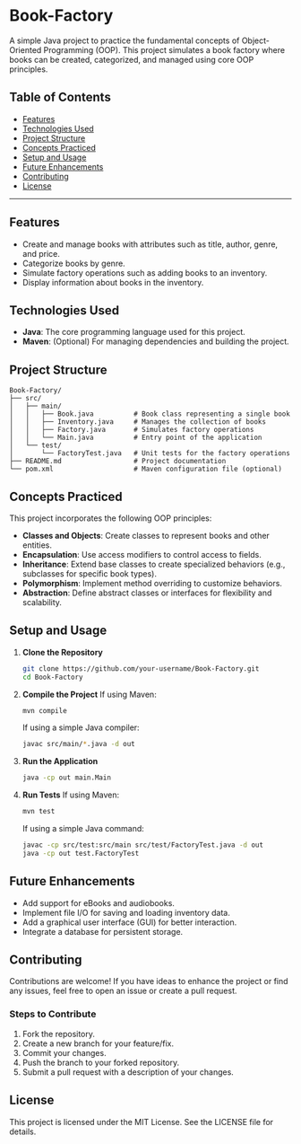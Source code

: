 # Book-Factory

A simple Java project to practice the fundamental concepts of Object-Oriented Programming (OOP). This project simulates a book factory where books can be created, categorized, and managed using core OOP principles.

## Table of Contents
- [Features](#features)
- [Technologies Used](#technologies-used)
- [Project Structure](#project-structure)
- [Concepts Practiced](#concepts-practiced)
- [Setup and Usage](#setup-and-usage)
- [Future Enhancements](#future-enhancements)
- [Contributing](#contributing)
- [License](#license)

---

## Features
- Create and manage books with attributes such as title, author, genre, and price.
- Categorize books by genre.
- Simulate factory operations such as adding books to an inventory.
- Display information about books in the inventory.

## Technologies Used
- **Java**: The core programming language used for this project.
- **Maven**: (Optional) For managing dependencies and building the project.

## Project Structure
```
Book-Factory/
├── src/
│   ├── main/
│   │   ├── Book.java          # Book class representing a single book
│   │   ├── Inventory.java     # Manages the collection of books
│   │   ├── Factory.java       # Simulates factory operations
│   │   └── Main.java          # Entry point of the application
│   └── test/
│       └── FactoryTest.java   # Unit tests for the factory operations
├── README.md                  # Project documentation
└── pom.xml                    # Maven configuration file (optional)
```

## Concepts Practiced
This project incorporates the following OOP principles:

- **Classes and Objects**: Create classes to represent books and other entities.
- **Encapsulation**: Use access modifiers to control access to fields.
- **Inheritance**: Extend base classes to create specialized behaviors (e.g., subclasses for specific book types).
- **Polymorphism**: Implement method overriding to customize behaviors.
- **Abstraction**: Define abstract classes or interfaces for flexibility and scalability.

## Setup and Usage

1. **Clone the Repository**
   ```bash
   git clone https://github.com/your-username/Book-Factory.git
   cd Book-Factory
   ```

2. **Compile the Project**
   If using Maven:
   ```bash
   mvn compile
   ```
   If using a simple Java compiler:
   ```bash
   javac src/main/*.java -d out
   ```

3. **Run the Application**
   ```bash
   java -cp out main.Main
   ```

4. **Run Tests**
   If using Maven:
   ```bash
   mvn test
   ```
   If using a simple Java command:
   ```bash
   javac -cp src/test:src/main src/test/FactoryTest.java -d out
   java -cp out test.FactoryTest
   ```

## Future Enhancements
- Add support for eBooks and audiobooks.
- Implement file I/O for saving and loading inventory data.
- Add a graphical user interface (GUI) for better interaction.
- Integrate a database for persistent storage.

## Contributing
Contributions are welcome! If you have ideas to enhance the project or find any issues, feel free to open an issue or create a pull request.

### Steps to Contribute
1. Fork the repository.
2. Create a new branch for your feature/fix.
3. Commit your changes.
4. Push the branch to your forked repository.
5. Submit a pull request with a description of your changes.

## License
This project is licensed under the MIT License. See the LICENSE file for details.
